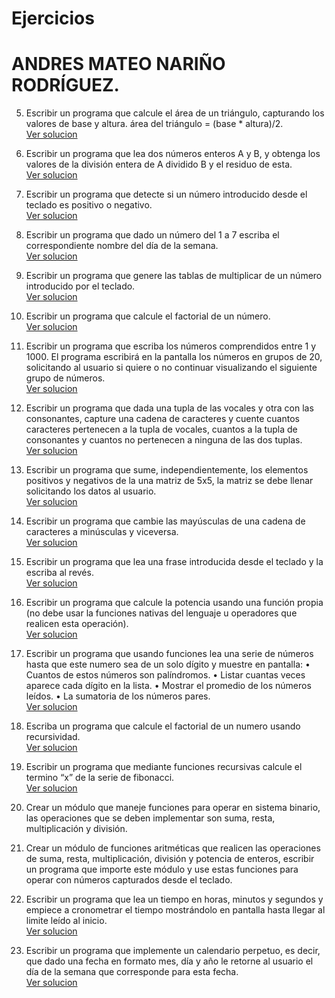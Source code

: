 # Ejercicios
# ANDRES MATEO NARIÑO RODRÍGUEZ.

5. Escribir un programa que calcule el área de un triángulo, capturando los valores de base y
altura.
área del triángulo = (base * altura)/2. <br>
[Ver solucion](https://github.com/Mateo2119/Ejercicios-psba/blob/master/5trianguloArea.py)

15. Escribir un programa que lea dos números enteros A y B, y obtenga los valores de la
división entera de A dividido B y el residuo de esta.<br> 
[Ver solucion](https://github.com/Mateo2119/Ejercicios-psba/blob/master/15divisionResiudo.py)

16. Escribir un programa que detecte si un número introducido desde el teclado es positivo o
negativo.<br>
[Ver solucion](https://github.com/Mateo2119/Ejercicios-psba/blob/master/16siEsNegativo.py)

21. Escribir un programa que dado un número del 1 a 7 escriba el correspondiente nombre del
día de la semana.<br>
[Ver solucion](https://github.com/Mateo2119/Ejercicios-psba/blob/master/21diaSemana.py)

31. Escribir un programa que genere las tablas de multiplicar de un número introducido por el
teclado.<br>
[Ver solucion](https://github.com/Mateo2119/Ejercicios-psba/blob/master/31tablas.py)

35. Escribir un programa que calcule el factorial de un número.<br>
[Ver solucion](https://github.com/Mateo2119/Ejercicios-psba/blob/master/35factorial.py)

39. Escribir un programa que escriba los números comprendidos entre 1 y 1000. El programa
escribirá en la pantalla los números en grupos de 20, solicitando al usuario si quiere o no
continuar visualizando el siguiente grupo de números.<br>
[Ver solucion](https://github.com/Mateo2119/Ejercicios-psba/blob/master/39-1a1000.py)

41. Escribir un programa que dada una tupla de las vocales y otra con las consonantes, capture
una cadena de caracteres y cuente cuantos caracteres pertenecen a la tupla de vocales,
cuantos a la tupla de consonantes y cuantos no pertenecen a ninguna de las dos tuplas.<br>
[Ver solucion](https://github.com/Mateo2119/Ejercicios-psba/blob/master/41tuplas.py)

50. Escribir un programa que sume, independientemente, los elementos positivos y negativos de
la una matriz de 5x5, la matriz se debe llenar solicitando los datos al usuario.<br>
[Ver solucion](https://github.com/Mateo2119/Ejercicios-psba/blob/master/50matriz5x5.py)

58. Escribir un programa que cambie las mayúsculas de una cadena de caracteres a minúsculas y
viceversa.<br>
[Ver solucion](https://github.com/Mateo2119/Ejercicios-psba/blob/master/58MayusaMinos.py)

61. Escribir un programa que lea una frase introducida desde el teclado y la escriba al revés.<br> 
[Ver solucion](https://github.com/Mateo2119/Ejercicios-psba/blob/master/61Alreves.py)

65. Escribir un programa que calcule la potencia usando una función propia (no debe usar la
funciones nativas del lenguaje u operadores que realicen esta operación).<br>
[Ver solucion](https://github.com/Mateo2119/Ejercicios-psba/blob/master/65potencia.py)

73. Escribir un programa que usando funciones lea una serie de números hasta que este numero
sea de un solo dígito y muestre en pantalla:
• Cuantos de estos números son palíndromos.
• Listar cuantas veces aparece cada dígito en la lista.
• Mostrar el promedio de los números leídos.
• La sumatoria de los números pares.<br>
[Ver solucion](https://github.com/Mateo2119/Ejercicios-psba/blob/master/73-varias.py)

76. Escriba un programa que calcule el factorial de un numero usando recursividad.<br>
[Ver solucion](https://github.com/Mateo2119/Ejercicios-psba/blob/master/76-rFactorial.py)

80. Escribir un programa que mediante funciones recursivas calcule el termino “x” de la serie de
fibonacci. <br>
[Ver solucion](https://github.com/Mateo2119/Ejercicios-psba/blob/master/80-rFibo.py)

83. Crear un módulo que maneje funciones para operar en sistema binario, las operaciones que
se deben implementar son suma, resta, multiplicación y división.

81. Crear un módulo de funciones aritméticas que realicen las operaciones de suma, resta,
multiplicación, división y potencia de enteros, escribir un programa que importe este
módulo y use estas funciones para operar con números capturados desde el teclado.

90. Escribir un programa que lea un tiempo en horas, minutos y segundos y empiece a
cronometrar el tiempo mostrándolo en pantalla hasta llegar al limite leído al inicio.<br>
[Ver solucion](https://github.com/Mateo2119/Ejercicios-psba/blob/master/90-conteo.py)

93. Escribir un programa que implemente un calendario perpetuo, es decir, que dado una fecha
en formato mes, día y año le retorne al usuario el día de la semana que corresponde para esta
fecha.<br>
[Ver solucion](https://github.com/Mateo2119/Ejercicios-psba/blob/master/93-calendario.py)
